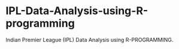 # IPL-Data-Analysis-using-R-programming
Indian Premier League (IPL) Data Analysis using R-PROGRAMMING.
